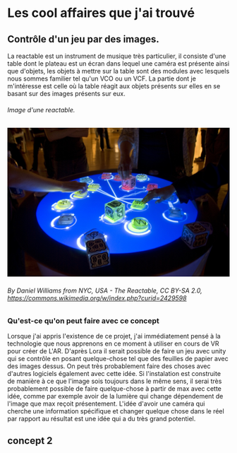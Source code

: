 # Les cool affaires que j'ai trouvé

## Contrôle d'un jeu par des images.
La reactable est un instrument de musique très particulier, il consiste d'une table dont le plateau est un écran dans lequel une caméra est présente ainsi que d'objets, les objets à mettre sur la table sont des modules avec lesquels nous sommes familier tel qu'un VCO ou un VCF. La partie dont je m'intéresse est celle où la table réagit aux objets présents sur elles en se basant sur des images présents sur eux.

###### Image d'une reactable.
![Image Reactable](./media/Reactable_Multitouch.jpg)
###### By Daniel Williams from NYC, USA - The Reactable, CC BY-SA 2.0, https://commons.wikimedia.org/w/index.php?curid=2429598

### Qu'est-ce qu'on peut faire avec ce concept

Lorsque j'ai appris l'existence de ce projet, j'ai immédiatement pensé à la technologie que nous apprenons en ce moment à utiliser en cours de VR pour créer de L'AR.
D'après Lora il serait possible de faire un jeu avec unity qui se contrôle en posant quelque-chose tel que des feuilles de papier avec des images dessus. On peut très probablement faire des choses avec d'autres logiciels également avec cette idée. Si l'instalation est construite de manière à ce que l'image sois toujours dans le même sens, il serai très probablement possible de faire quelque-chose à partir de max avec cette idée, comme par exemple avoir de la lumière qui change dépendement de l'image que max reçoit présentement. L'idée d'avoir une caméra qui cherche une information spécifique et changer quelque chose dans le réel par rapport au résultat est une idée qui a du très grand potentiel.



## concept 2

